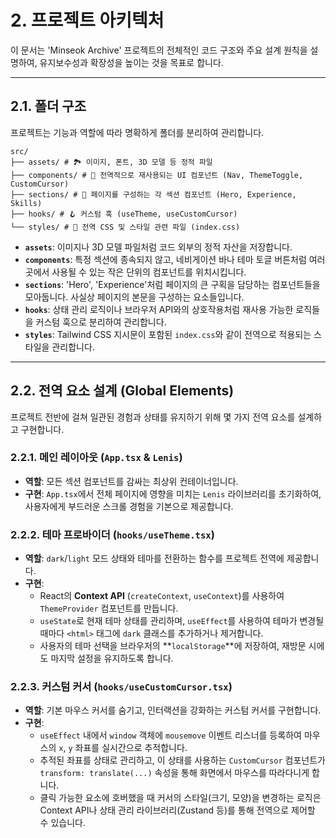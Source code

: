 # 2. 프로젝트 아키텍처

이 문서는 'Minseok Archive' 프로젝트의 전체적인 코드 구조와 주요 설계 원칙을 설명하여, 유지보수성과 확장성을 높이는 것을 목표로 합니다.

---

## 2.1. 폴더 구조

프로젝트는 기능과 역할에 따라 명확하게 폴더를 분리하여 관리합니다.

```
src/
├── assets/ # 🏞️ 이미지, 폰트, 3D 모델 등 정적 파일
├── components/ # 🧩 전역적으로 재사용되는 UI 컴포넌트 (Nav, ThemeToggle, CustomCursor)
├── sections/ # 📃 페이지를 구성하는 각 섹션 컴포넌트 (Hero, Experience, Skills)
├── hooks/ # 🪝 커스텀 훅 (useTheme, useCustomCursor)
└── styles/ # 🎨 전역 CSS 및 스타일 관련 파일 (index.css)
```

- **`assets`**: 이미지나 3D 모델 파일처럼 코드 외부의 정적 자산을 저장합니다.
- **`components`**: 특정 섹션에 종속되지 않고, 네비게이션 바나 테마 토글 버튼처럼 여러 곳에서 사용될 수 있는 작은 단위의 컴포넌트를 위치시킵니다.
- **`sections`**: 'Hero', 'Experience'처럼 페이지의 큰 구획을 담당하는 컴포넌트들을 모아둡니다. 사실상 페이지의 본문을 구성하는 요소들입니다.
- **`hooks`**: 상태 관리 로직이나 브라우저 API와의 상호작용처럼 재사용 가능한 로직들을 커스텀 훅으로 분리하여 관리합니다.
- **`styles`**: Tailwind CSS 지시문이 포함된 `index.css`와 같이 전역으로 적용되는 스타일을 관리합니다.

---

## 2.2. 전역 요소 설계 (Global Elements)

프로젝트 전반에 걸쳐 일관된 경험과 상태를 유지하기 위해 몇 가지 전역 요소를 설계하고 구현합니다.

### 2.2.1. 메인 레이아웃 (`App.tsx` & `Lenis`)

- **역할**: 모든 섹션 컴포넌트를 감싸는 최상위 컨테이너입니다.
- **구현**: `App.tsx`에서 전체 페이지에 영향을 미치는 `Lenis` 라이브러리를 초기화하여, 사용자에게 부드러운 스크롤 경험을 기본으로 제공합니다.

### 2.2.2. 테마 프로바이더 (`hooks/useTheme.tsx`)

- **역할**: `dark`/`light` 모드 상태와 테마를 전환하는 함수를 프로젝트 전역에 제공합니다.
- **구현**:
  - React의 **Context API** (`createContext`, `useContext`)를 사용하여 `ThemeProvider` 컴포넌트를 만듭니다.
  - `useState`로 현재 테마 상태를 관리하며, `useEffect`를 사용하여 테마가 변경될 때마다 `<html>` 태그에 `dark` 클래스를 추가하거나 제거합니다.
  - 사용자의 테마 선택을 브라우저의 **`localStorage`**에 저장하여, 재방문 시에도 마지막 설정을 유지하도록 합니다.

### 2.2.3. 커스텀 커서 (`hooks/useCustomCursor.tsx`)

- **역할**: 기본 마우스 커서를 숨기고, 인터랙션을 강화하는 커스텀 커서를 구현합니다.
- **구현**:
  - `useEffect` 내에서 `window` 객체에 `mousemove` 이벤트 리스너를 등록하여 마우스의 `x`, `y` 좌표를 실시간으로 추적합니다.
  - 추적된 좌표를 상태로 관리하고, 이 상태를 사용하는 `CustomCursor` 컴포넌트가 `transform: translate(...)` 속성을 통해 화면에서 마우스를 따라다니게 합니다.
  - 클릭 가능한 요소에 호버했을 때 커서의 스타일(크기, 모양)을 변경하는 로직은 Context API나 상태 관리 라이브러리(Zustand 등)를 통해 전역으로 제어할 수 있습니다.
